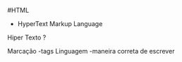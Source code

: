  #HTML
 - HyperText Markup Language

 Hiper Texto ?
 
 Marcação
  -tags
Linguagem
 -maneira correta de escrever
